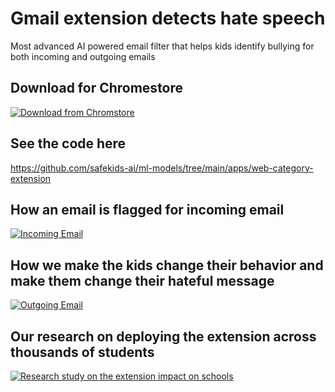 
# Gmail extension detects hate speech

Most advanced AI powered email filter that helps kids identify bullying for both incoming and outgoing emails

## Download for Chromestore
[![Download from Chromstore](../../assets/markdown/gmail_chromestore.png 'Chromstore Download')](https://chromewebstore.google.com/detail/safe-kids-ai-for-email/pnaedlhkmadjdgjkenjmaepfaiiioocc)


## See the code here
https://github.com/safekids-ai/ml-models/tree/main/apps/web-category-extension

## How an email is flagged for incoming email
[![Incoming Email](../../assets/markdown/gmail_reading.png)](https://www.youtube.com/watch?v=79Tw1E0h-cQ)

## How we make the kids change their behavior and make them change their hateful message
[![Outgoing Email](../../assets/markdown/gmail_writing.png)](https://www.youtube.com/watch?v=jVvqryUcj34)

## Our research on deploying the extension across thousands of students
[![Research study on the extension impact on schools](../../assets/markdown/research.png 'Research Papers')](https://www.safekids.ai/patents/)
